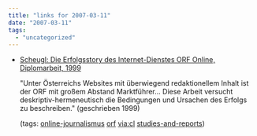 ```yaml
---
title: "links for 2007-03-11"
date: "2007-03-11"
tags: 
  - "uncategorized"
---
```


- [Scheugl: Die Erfolgsstory des Internet-Dienstes ORF Online, Diplomarbeit, 1999](http://scheugl.com/diplomarbeit_orf_html.html)
    
    "Unter Österreichs Websites mit überwiegend redaktionellem Inhalt ist der ORF mit großem Abstand Marktführer... Diese Arbeit versucht deskriptiv-hermeneutisch die Bedingungen und Ursachen des Erfolgs zu beschreiben." (geschrieben 1999)
    
    (tags: [online-journalismus](http://del.icio.us/heinzwittenbrink/online-journalismus) [orf](http://del.icio.us/heinzwittenbrink/orf) [via:cl](http://del.icio.us/heinzwittenbrink/via:cl) [studies-and-reports](http://del.icio.us/heinzwittenbrink/studies-and-reports))
